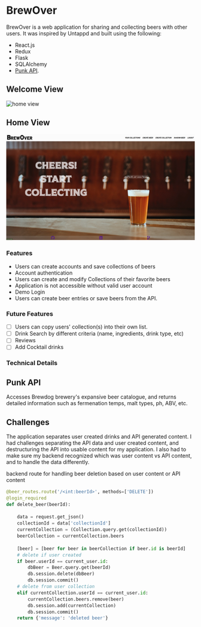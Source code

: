 # BrewOver

BrewOver is a web application for sharing and collecting beers with other users. It was inspired by Untappd and built using the following:

-   React.js
-   Redux
-   Flask
-   SQLAlchemy
-   [Punk API](https://punkapi.com/).

## Welcome View

![home view](./welcome-view.png)

## Home View

![landing page](./landingPage.png)

### Features

-   Users can create accounts and save collections of beers
-   Account authentication
-   Users can create and modify Collections of their favorite beers
-   Application is not accessible without valid user account
-   Demo Login
-   Users can create beer entries or save beers from the API.

### Future Features

-   [ ] Users can copy users' collection(s) into their own list.
-   [ ] Drink Search by different criteria (name, ingredients, drink type, etc)
-   [ ] Reviews
-   [ ] Add Cocktail drinks

### Technical Details

## Punk API

Accesses Brewdog brewery's expansive beer catalogue, and returns detailed information such as fermenation temps, malt types, ph, ABV, etc.

## Challenges

The application separates user created drinks and API generated content. I had challenges separating the API data and user created content, and destructuring the API into usable content for my application. I also had to make sure my backend recognized which was user content vs API content, and to handle the data differently.

backend route for handling beer deletion based on user content or API content

```python
@beer_routes.route('/<int:beerId>', methods=['DELETE'])
@login_required
def delete_beer(beerId):

    data = request.get_json()
    collectionId = data['collectionId']
    currentCollection = (Collection.query.get(collectionId))
    beerCollection = currentCollection.beers

    [beer] = [beer for beer in beerCollection if beer.id is beerId]
    # delete if user created
    if beer.userId == current_user.id:
        dbBeer = Beer.query.get(beerId)
        db.session.delete(dbBeer)
        db.session.commit()
    # delete from user collection
    elif currentCollection.userId == current_user.id:
        currentCollection.beers.remove(beer)
        db.session.add(currentCollection)
        db.session.commit()
    return {'message': 'deleted beer'}
```

